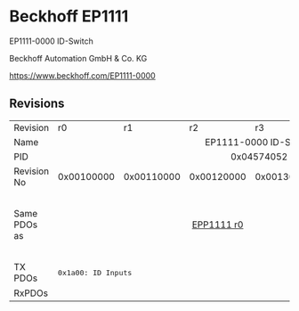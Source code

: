 # Beckhoff EP1111

EP1111-0000 ID-Switch

Beckhoff Automation GmbH & Co. KG

https://www.beckhoff.com/EP1111-0000

## Revisions
<table>
<tr>
<td>Revision</td>
<td>r0</td>
<td>r1</td>
<td>r2</td>
<td>r3</td>
<td>r4</td>
<td>r5</td>
</tr>
<tr>
<td>Name</td>
<td colspan=6 align="center">EP1111-0000 ID-Switch</td>
</tr>
<tr>
<td>PID</td>
<td colspan=6 align="center">0x04574052</td>
</tr>
<tr>
<td>Revision No</td>
<td>0x00100000</td>
<td>0x00110000</td>
<td>0x00120000</td>
<td>0x00130000</td>
<td>0x00140000</td>
<td>0x00150000</td>
</tr>
<tr>
<td>Same PDOs as</td>
<td colspan=5 align="center"><a href="EPP1111.md">EPP1111 r0</a></td>
<td><a href="EP1111-0000.md">EP1111-0000 r6</a><br/><a href="EPP1111-0000.md">EPP1111-0000 r3</a><br/><a href="EPP1111.md">EPP1111 r1</a><br/><a href="EPP1111.md">EPP1111 r2</a></td>
</tr>
<tr>
<td rowspan=1 valign=top>TX PDOs</td>
<td colspan=5 align="left"><pre>0x1a00: ID Inputs </pre></td>
<td><pre>0x1a00: ID Inputs</pre></td>
<td></td>
</tr>
<tr>
<td>RxPDOs</td>
<td colspan=6 align="left"></td>
</tr>
</table>
